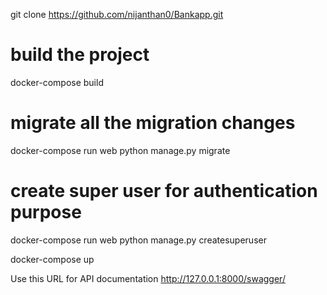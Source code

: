 git clone https://github.com/nijanthan0/Bankapp.git

# build the project
docker-compose build

# migrate all the migration changes
docker-compose run web python manage.py migrate

# create super user for authentication purpose
docker-compose run web python manage.py createsuperuser

docker-compose up

Use this URL for API documentation
http://127.0.0.1:8000/swagger/
